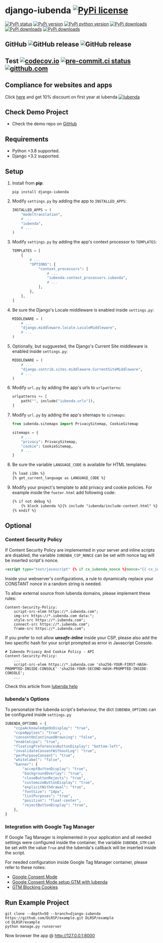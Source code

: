 # django-iubenda [![PyPi license](https://img.shields.io/pypi/l/django-iubenda.svg)](https://pypi.python.org/pypi/django-iubenda)

[![PyPi status](https://img.shields.io/pypi/status/django-iubenda.svg)](https://pypi.python.org/pypi/django-iubenda)
[![PyPi version](https://img.shields.io/pypi/v/django-iubenda.svg)](https://pypi.python.org/pypi/django-iubenda)
[![PyPi python version](https://img.shields.io/pypi/pyversions/django-iubenda.svg)](https://pypi.python.org/pypi/django-iubenda)
[![PyPi downloads](https://img.shields.io/pypi/dm/django-iubenda.svg)](https://pypi.python.org/pypi/django-iubenda)
[![PyPi downloads](https://img.shields.io/pypi/dw/django-iubenda.svg)](https://pypi.python.org/pypi/django-iubenda)
[![PyPi downloads](https://img.shields.io/pypi/dd/django-iubenda.svg)](https://pypi.python.org/pypi/django-iubenda)

## GitHub ![GitHub release](https://img.shields.io/github/tag/DLRSP/django-iubenda.svg) ![GitHub release](https://img.shields.io/github/release/DLRSP/django-iubenda.svg)

## Test [![codecov.io](https://codecov.io/github/DLRSP/django-iubenda/coverage.svg?branch=main)](https://codecov.io/github/DLRSP/django-iubenda?branch=main) [![pre-commit.ci status](https://results.pre-commit.ci/badge/github/DLRSP/django-iubenda/main.svg)](https://results.pre-commit.ci/latest/github/DLRSP/django-iubenda/main) [![gitthub.com](https://github.com/DLRSP/django-iubenda/actions/workflows/ci.yaml/badge.svg)](https://github.com/DLRSP/django-iubenda/actions/workflows/ci.yaml)

## Compliance for websites and apps
Click [here](http://iubenda.refr.cc/dlrspapi) and get 10% discount on first year at Iubenda
[![Iubenda](https://client-assets.referralcandy.com/md6Y46jBT5ufTCO2zzGt_1668598186.png)](http://iubenda.refr.cc/dlrspapi)


## Check Demo Project
* Check the demo repo on [GitHub](https://github.com/DLRSP/example/tree/django-iubenda)

## Requirements
-   Python +3.8 supported.
-   Django +3.2 supported.

## Setup
1. Install from **pip**:
   ```shell
   pip install django-iubenda
   ```
2. Modify `settings.py` by adding the app to `INSTALLED_APPS`:
   ```python
   INSTALLED_APPS = (
       "modeltranslation",
       # ...
       "iubenda",
       # ...
   )
   ```
3. Modify `settings.py` by adding the app's context processor to `TEMPLATES`:
   ```python
   TEMPLATES = [
       {
           # ...
           "OPTIONS": {
               "context_processors": [
                   # ...
                   "iubenda.context_processors.iubenda",
                   # ...
               ],
           },
       },
   ]
   ```
4. Be sure the Django's Locale middleware is enabled inside `settings.py`:
   ```python
   MIDDLEWARE = (
       # ...
       "django.middleware.locale.LocaleMiddleware",
       # ...
   )
   ```
5. Optionally, but sugguested, the Django's Current Site middleware is enabled inside `settings.py`:
   ```python
   MIDDLEWARE = (
       # ...
       "django.contrib.sites.middleware.CurrentSiteMiddleware",
       # ...
   )
   ```
6. Modify `url.py` by adding the app's urls to `urlpatterns`:
   ```python
   urlpatterns += [
       path("", include("iubenda.urls")),
   ]
   ```
7. Modify `url.py` by adding the app's sitemaps to `sitemaps`:
   ```python
   from iubenda.sitemaps import PrivacySitemap, CookieSitemap
   
   sitemaps = {
       # ...
       "privacy": PrivacySitemap,
       "cookie": CookieSitemap,
       # ...
   }
   ```
8. Be sure the variable `LANGUAGE_CODE` is available for HTML templates:
   ```html
   {% load i18n %}
   {% get_current_language as LANGUAGE_CODE %}
   ```
9. Modify your project's template to add privacy and cookie policies.
   For example inside the `footer.html` add following code:
   ```html
   {% if not debug %}
       {% block iubenda %}{% include "iubenda/include-content.html" %}{% endblock iubenda %}
   {% endif %}
   ```

## Optional

### Content Security Policy
If Content Security Policy are implemented in your server and inline scripts are disabled,
the variable `IUBENDA_CSP_NONCE` can be set with nonce tag will be inserted script's nonce.
```html
<script type="text/javascript" {% if cx_iubenda_nonce %}nonce="{{ cx_iubenda_nonce }}"{% endif %}>
```
Inside your webserver's configurations, a rule to dynamically replace your CONSTANT nonce in a random string is needed.

To allow  external source from Iubenda domains, please implement these rules:
```editorconfig
Content-Security-Policy:
    script-src-elem https://*.iubenda.com";
    img-src https://*.iubenda.com data:";
    style-src https://*.iubenda.com";
    connect-src https://*.iubenda.com";
    frame-src https://*.iubenda.com";
```

If you prefer to not allow ***unsafe-inline*** inside your CSP, please also add the two specific hash for your
script prompted as error in Javascript Console.
```editorconfig
# Iubenda Privacy And Cookie Policy - API
Content-Security-Policy:
    ...
    script-src-elem https://*.iubenda.com 'sha256-YOUR-FIRST-HASH-PROMPTED-INSIDE-CONSOLE' 'sha256-YOUR-SECOND-HASH-PROMPTED-INSIDE-CONSOLE';
    ...
```

Check this article from [Iubenda help](https://www.iubenda.com/it/help/12347-come-configurare-il-content-security-policy-per-consentire-lesecuzione-degli-script-di-iubenda)

### Iubenda's Options

To personalize the Iubenda script's behaviour, the dict `IUBENDA_OPTIONS` can be configured inside `settings.py`
```python
IUBENDA_OPTIONS = {
    "ccpaAcknowledgeOnDisplay": "true",
    "ccpaApplies": "true",
    "consentOnContinuedBrowsing": "false",
    "enableCcpa": "true",
    "floatingPreferencesButtonDisplay": "bottom-left",
    "invalidateConsentWithoutLog": "true",
    "perPurposeConsent": "true",
    "whitelabel": "false",
    "banner": {
        "acceptButtonDisplay": "true",
        "backgroundOverlay": "true",
        "closeButtonRejects": "true",
        "customizeButtonDisplay": "true",
        "explicitWithdrawal": "true",
        "fontSize": "14px",
        "listPurposes": "true",
        "position": "float-center",
        "rejectButtonDisplay": "true",
    },
}
```

### Integration with Google Tag Manager
If Google Tag Manager is implemented in your application and all needed settings were configured inside the container,
the variable `IUBENDA_GTM` can be set with the value `True` and the Iubenda's callback will be inserted inside the script.

For needed configuration inside Google Tag Manager container, please refer to these notes:
- [Google Consent Mode](https://www.iubenda.com/en/help/27137-google-consent-mode)
- [Google Consent Mode setup GTM with Iubenda](https://www.iubenda.com/en/help/74198-google-consent-mode-set-up-google-tag-manager-with-iubenda)
- [GTM Blocking Cookies](https://www.iubenda.com/en/help/1235-google-tag-manager-blocking-cookies)

## Run Example Project

```shell
git clone --depth=50 --branch=django-iubenda https://github.com/DLRSP/example.git DLRSP/example
cd DLRSP/example
python manage.py runserver
```

Now browser the app @ http://127.0.0.1:8000
